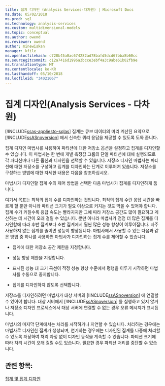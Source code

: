 ```yaml
---
title: 집계 디자인 (Analysis Services-다차원) | Microsoft Docs
ms.date: 05/02/2018
ms.prod: sql
ms.technology: analysis-services
ms.custom: multidimensional-models
ms.topic: conceptual
ms.author: owend
ms.reviewer: owend
author: minewiskan
manager: kfile
ms.openlocfilehash: c720b45a0ac674282ad78bafd5dcd67bba8b60cc
ms.sourcegitcommit: c12a7416d1996a3bcce3ebf4a3c9abe61b02fb9e
ms.translationtype: MT
ms.contentlocale: ko-KR
ms.lasthandoff: 05/10/2018
ms.locfileid: "34021067"
---
```

# <a name="designing-aggregations-analysis-services---multidimensional"></a>집계 디자인(Analysis Services - 다차원)
[!INCLUDE[ssas-appliesto-sqlas](../../includes/ssas-appliesto-sqlas.md)]
  집계는 큐브 데이터의 미리 계산된 요약으로 [!INCLUDE[ssASnoversion](../../includes/ssasnoversion-md.md)] 에서 신속한 쿼리 응답을 제공할 수 있도록 도와 줍니다.  
  
 집계 디자인 마법사를 사용하여 파티션에 대한 저장소 옵션을 설정하고 집계를 디자인할 수 있습니다. 이 마법사는 한 번에 개별 측정값 그룹의 단일 파티션에 대해 실행되므로 각 파티션마다 다른 옵션과 디자인을 선택할 수 있습니다. 저장소 디자인 마법사는 파티션에 대한 저장소를 구성하고 집계를 디자인하는 단계로 이루어져 있습니다. 저장소를 구성하는 방법에 대한 자세한 내용은 다음을 참조하십시오.  
  
 마법사가 디자인할 집계 수의 제어 방법을 선택한 다음 마법사가 집계를 디자인하게 둡니다.  
  
 여기서 목표는 최적의 집계 수를 디자인하는 것입니다. 최적의 집계 수란 응답 시간을 빠르게 할 뿐만 아니라 파티션 크기가 필요 이상으로 커지는 것도 막을 수 있어야 합니다. 집계 수가 커질수록 응답 속도는 빨라지지만 그에 따라 저장소 공간도 많이 필요하고 계산하는 데 시간이 오래 걸릴 수 있습니다. 뿐만 아니라 마법사가 점점 더 많은 집계를 디자인함에 따라 후반 집계보다 초반 집계에서 훨씬 많은 성능 향상이 이루어집니다. 자주 사용하지 않는 집계를 줄이면 성능이 향상됩니다. 마법사에서 사용할 수 있는 다음과 같은 방법 중 하나를 사용하면 마법사가 디자인하는 집계 수를 제어할 수 있습니다.  
  
-   집계에 대한 저장소 공간 제한을 지정합니다.  
  
-   성능 향상 제한을 지정합니다.  
  
-   표시된 성능 대 크기 곡선이 적정 성능 향상 수준에서 평행을 이루기 시작하면 마법사를 수동으로 중지합니다.  
  
-   집계를 디자인하지 않도록 선택합니다.  
  
 저장소를 디자인하려면 마법사가 대상 서버의 [!INCLUDE[ssASnoversion](../../includes/ssasnoversion-md.md)] 에 연결할 수 있어야 합니다. 대상 서버에서 [!INCLUDE[ssASnoversion](../../includes/ssasnoversion-md.md)] 를 실행하고 있지 않거나 저장소 디자인 프로세스에서 대상 서버에 연결할 수 없는 경우 오류 메시지가 표시됩니다.  
  
 마법사의 마지막 단계에서는 처리를 시작하거나 지연할 수 있습니다. 처리하는 경우에는 마법사로 디자인한 집계가 생성되며, 연기하는 경우에는 디자인된 집계를 나중에 처리할 수 있도록 저장하여 처리 과정 없이 디자인 동작을 계속할 수 있습니다. 파티션 크기에 따라 처리 시간이 오래 걸릴 수도 있습니다. 필요한 경우 파티션 처리를 중단할 수 있습니다.  
  
## <a name="see-also"></a>관련 항목:  
 [집계 및 집계 디자인](../../analysis-services/multidimensional-models-olap-logical-cube-objects/aggregations-and-aggregation-designs.md)  
  
  

